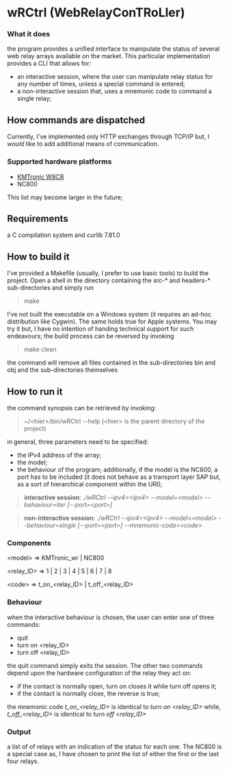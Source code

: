 # wRCtrl (WebRelayConTRoLler)
### What it does
the program provides a unified interface to manipulate the status of several web relay arrays available
on the market. This particular implementation provides a CLI that allows for:
- an interactive session, where the user can manipulate relay status for any number of times, unless
  a special command is entered;
- a non-interactive session that, uses a mnemonic code to command a single relay;
## How commands are dispatched
Currently, I've implemented only HTTP exchanges through TCP/IP but, I *would* like to add additional
means of communication.
### Supported hardware platforms
- [KMTronic W8CR](https://www.kmtronic.com/lan-ethernet-ip-8-channels-web-relay-board.html)
- NC800

This list may become larger in the future;
## Requirements
a C compilation system and curlib 7.81.0
## How to build it
I've provided a Makefile (usually, I prefer to use basic tools) to build the project. Open
a shell in the directory containing the src-* and headers-* sub-directories and simply run

> make

I've not built the executable on a Windows system (it requires an ad-hoc distribution like
Cygwin). The same holds true for Apple systems. You may try it but, I have no intention
of handing technical support for such endeavours;
the build process can be reversed by invoking

> make clean

the command will remove all files contained in the sub-directories bin and obj and the
sub-directories themselves
## How to run it
the command synopsis can be retrieved by invoking:

> ~/\<hier\>/bin/wRCtrl --help
> (\<hier\> is the parent directory of the project)

in general, three parameters need to be specified:
- the IPv4 address of the array;
- the model;
- the behaviour of the program;
additionally, if the model is the NC800, a port has to be included (it does not behave as a transport
layer SAP but, as a sort of hierarchical component within the URI);

> **interactive session**: *./wRCtrl --ipv4=\<ipv4\> --model=\<model\> --behaviour=iter [--port=\<port\>]*

> **non-interactive session**: *./wRCtrl --ipv4=\<ipv4\> --model=\<model\> --behaviour=single [--port=\<port\>] --mnemonic-code=\<code\>*

### Components
\<model\> => KMTronic_wr | NC800

\<relay_ID\> => 1 | 2 | 3 | 4 | 5 | 6 | 7 | 8

\<code\> => t_on_\<relay_ID\> | t_off_\<relay_ID\>
### Behaviour
when the interactive behaviour is chosen, the user can enter one of three commands:
- quit
- turn on \<relay_ID\>
- turn off \<relay_ID\>

the quit command simply exits the session. The other two commands depend upon the hardware configuration of the relay
they act on:
+ if the contact is normally open, turn on closes it while turn off opens it;
+ if the contact is normally close, the reverse is true;

the mnemonic code *t_on_\<relay_ID\>* is identical to *turn on \<relay_ID\>* while, *t_off_\<relay_ID\>* is identical to
*turn off \<relay_ID\>*

### Output
a list of of relays with an indication of the status for each one. The NC800 is a special case as, I have chosen to
print the list of either the first or the last four relays.

